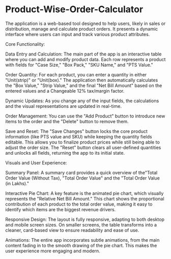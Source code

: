 # Product-Wise-Order-Calculator
The application is a web-based tool designed to help users, likely in sales or distribution, manage and calculate product orders. It presents a dynamic interface where users can input and track various product attributes.

Core Functionality:

Data Entry and Calculation: The main part of the app is an interactive table where you can add and modify product data. Each row represents a product with fields for "Case Size," "Box Pack," "SKU Name," and "PTS Value."

Order Quantity: For each product, you can enter a quantity in either "Unit(strip)" or "Unit(box)." The application then automatically calculates the "Box Value," "Strip Value," and the final "Net Bill Amount" based on the entered values and a Changeable 12% tax/margin factor.

Dynamic Updates: As you change any of the input fields, the calculations and the visual representations are updated in real-time.

Order Management: You can use the "Add Product" button to introduce new items to the order and the "Delete" button to remove them.

Save and Reset: The "Save Changes" button locks the core product information (like PTS value and SKU) while keeping the quantity fields editable. This allows you to finalize product prices while still being able to adjust the order size. The "Reset" button clears all user-defined quantities and unlocks all fields, returning the app to its initial state.

Visuals and User Experience:

Summary Panel: A summary card provides a quick overview of the"Total Order Value (Without Tax), "Total Order Value" and the "Total Order Value (in Lakhs)."

Interactive Pie Chart: A key feature is the animated pie chart, which visually represents the "Relative Net Bill Amount." This chart shows the proportional contribution of each product to the total order value, making it easy to identify which items are the biggest revenue drivers.

Responsive Design: The layout is fully responsive, adapting to both desktop and mobile screen sizes. On smaller screens, the table transforms into a cleaner, card-based view to ensure readability and ease of use.

Animations: The entire app incorporates subtle animations, from the main content fading in to the smooth drawing of the pie chart. This makes the user experience more engaging and modern.
